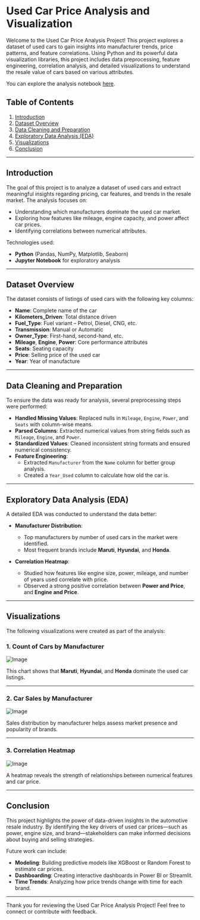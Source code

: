 # Used Car Price Analysis and Visualization

Welcome to the Used Car Price Analysis Project! This project explores a dataset of used cars to gain insights into manufacturer trends, price patterns, and feature correlations. Using Python and its powerful data visualization libraries, this project includes data preprocessing, feature engineering, correlation analysis, and detailed visualizations to understand the resale value of cars based on various attributes.

You can explore the analysis notebook [here](Car%20Price%20Prediction.ipynb).

## Table of Contents

1. [Introduction](#introduction)  
2. [Dataset Overview](#dataset-overview)  
3. [Data Cleaning and Preparation](#data-cleaning-and-preparation)  
4. [Exploratory Data Analysis (EDA)](#exploratory-data-analysis-eda)  
5. [Visualizations](#visualizations)  
6. [Conclusion](#conclusion)

---

## Introduction

The goal of this project is to analyze a dataset of used cars and extract meaningful insights regarding pricing, car features, and trends in the resale market. The analysis focuses on:

- Understanding which manufacturers dominate the used car market.
- Exploring how features like mileage, engine capacity, and power affect car prices.
- Identifying correlations between numerical attributes.

Technologies used:  
- **Python** (Pandas, NumPy, Matplotlib, Seaborn)  
- **Jupyter Notebook** for exploratory analysis

---

## Dataset Overview

The dataset consists of listings of used cars with the following key columns:

- **Name**: Complete name of the car  
- **Kilometers_Driven**: Total distance driven  
- **Fuel_Type**: Fuel variant – Petrol, Diesel, CNG, etc.  
- **Transmission**: Manual or Automatic  
- **Owner_Type**: First-hand, second-hand, etc.  
- **Mileage**, **Engine**, **Power**: Core performance attributes  
- **Seats**: Seating capacity  
- **Price**: Selling price of the used car  
- **Year**: Year of manufacture  

---

## Data Cleaning and Preparation

To ensure the data was ready for analysis, several preprocessing steps were performed:

- **Handled Missing Values**: Replaced nulls in `Mileage`, `Engine`, `Power`, and `Seats` with column-wise means.
- **Parsed Columns**: Extracted numerical values from string fields such as `Mileage`, `Engine`, and `Power`.
- **Standardized Values**: Cleaned inconsistent string formats and ensured numerical consistency.
- **Feature Engineering**:
  - Extracted `Manufacturer` from the `Name` column for better group analysis.
  - Created a `Year_Used` column to calculate how old the car is.

---

## Exploratory Data Analysis (EDA)

A detailed EDA was conducted to understand the data better:

- **Manufacturer Distribution**:
  - Top manufacturers by number of used cars in the market were identified.
  - Most frequent brands include **Maruti**, **Hyundai**, and **Honda**.

- **Correlation Heatmap**:
  - Studied how features like engine size, power, mileage, and number of years used correlate with price.
  - Observed a strong positive correlation between **Power and Price**, and **Engine and Price**.

---

## Visualizations

The following visualizations were created as part of the analysis:

### 1. **Count of Cars by Manufacturer**
![Image](https://github.com/user-attachments/assets/a37722df-5033-4c38-b793-b16c37392478)

This chart shows that **Maruti**, **Hyundai**, and **Honda** dominate the used car listings.

---

### 2. **Car Sales by Manufacturer**
![Image](https://github.com/user-attachments/assets/357cf50b-9157-4e77-9269-a1daf9fc3736)

Sales distribution by manufacturer helps assess market presence and popularity of brands.

---

### 3. **Correlation Heatmap**
![Image](https://github.com/user-attachments/assets/b1f6e662-4191-4ca1-805d-4ad2b3fbd092)

A heatmap reveals the strength of relationships between numerical features and car price.

---

## Conclusion

This project highlights the power of data-driven insights in the automotive resale industry. By identifying the key drivers of used car prices—such as power, engine size, and brand—stakeholders can make informed decisions about buying and selling strategies.

Future work can include:
- **Modeling**: Building predictive models like XGBoost or Random Forest to estimate car prices.
- **Dashboarding**: Creating interactive dashboards in Power BI or Streamlit.
- **Time Trends**: Analyzing how price trends change with time for each brand.

---

Thank you for reviewing the Used Car Price Analysis Project! Feel free to connect or contribute with feedback.
